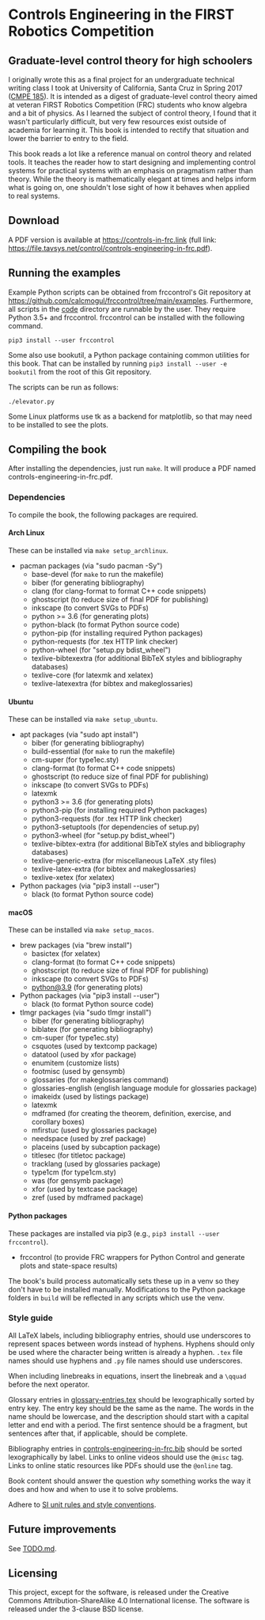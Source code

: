 # Controls Engineering in the FIRST Robotics Competition
## Graduate-level control theory for high schoolers

I originally wrote this as a final project for an undergraduate technical
writing class I took at University of California, Santa Cruz in Spring 2017
([CMPE 185](https://cmpe185-spring17-01.courses.soe.ucsc.edu/)). It is intended
as a digest of graduate-level control theory aimed at veteran FIRST Robotics
Competition (FRC) students who know algebra and a bit of physics. As I learned
the subject of control theory, I found that it wasn't particularly difficult,
but very few resources exist outside of academia for learning it. This book is
intended to rectify that situation and lower the barrier to entry to the field.

This book reads a lot like a reference manual on control theory and related
tools. It teaches the reader how to start designing and implementing control
systems for practical systems with an emphasis on pragmatism rather than theory.
While the theory is mathematically elegant at times and helps inform what is
going on, one shouldn't lose sight of how it behaves when applied to real
systems.

## Download

A PDF version is available at https://controls-in-frc.link (full link:
https://file.tavsys.net/control/controls-engineering-in-frc.pdf).

## Running the examples

Example Python scripts can be obtained from frccontrol's Git repository at
https://github.com/calcmogul/frccontrol/tree/main/examples. Furthermore, all
scripts in the [code](code) directory are runnable by the user. They require
Python 3.5+ and frccontrol. frccontrol can be installed with the following
command.

```
pip3 install --user frccontrol
```

Some also use bookutil, a Python package containing common utilities for this
book. That can be installed by running `pip3 install --user -e bookutil` from
the root of this Git repository.

The scripts can be run as follows:

```
./elevator.py
```

Some Linux platforms use tk as a backend for matplotlib, so that may need to be
installed to see the plots.

## Compiling the book

After installing the dependencies, just run `make`. It will produce a PDF named
controls-engineering-in-frc.pdf.

### Dependencies

To compile the book, the following packages are required.

#### Arch Linux

These can be installed via `make setup_archlinux`.

* pacman packages (via "sudo pacman -Sy")
  * base-devel (for `make` to run the makefile)
  * biber (for generating bibliography)
  * clang (for clang-format to format C++ code snippets)
  * ghostscript (to reduce size of final PDF for publishing)
  * inkscape (to convert SVGs to PDFs)
  * python >= 3.6 (for generating plots)
  * python-black (to format Python source code)
  * python-pip (for installing required Python packages)
  * python-requests (for .tex HTTP link checker)
  * python-wheel (for "setup.py bdist_wheel")
  * texlive-bibtexextra (for additional BibTeX styles and bibliography databases)
  * texlive-core (for latexmk and xelatex)
  * texlive-latexextra (for bibtex and makeglossaries)

#### Ubuntu

These can be installed via `make setup_ubuntu`.

* apt packages (via "sudo apt install")
  * biber (for generating bibliography)
  * build-essential (for `make` to run the makefile)
  * cm-super (for type1ec.sty)
  * clang-format (to format C++ code snippets)
  * ghostscript (to reduce size of final PDF for publishing)
  * inkscape (to convert SVGs to PDFs)
  * latexmk
  * python3 >= 3.6 (for generating plots)
  * python3-pip (for installing required Python packages)
  * python3-requests (for .tex HTTP link checker)
  * python3-setuptools (for dependencies of setup.py)
  * python3-wheel (for "setup.py bdist_wheel")
  * texlive-bibtex-extra (for additional BibTeX styles and bibliography databases)
  * texlive-generic-extra (for miscellaneous LaTeX .sty files)
  * texlive-latex-extra (for bibtex and makeglossaries)
  * texlive-xetex (for xelatex)
* Python packages (via "pip3 install --user")
  * black (to format Python source code)

#### macOS

These can be installed via `make setup_macos`.

* brew packages (via "brew install")
  * basictex (for xelatex)
  * clang-format (to format C++ code snippets)
  * ghostscript (to reduce size of final PDF for publishing)
  * inkscape (to convert SVGs to PDFs)
  * python@3.9 (for generating plots)
* Python packages (via "pip3 install --user")
  * black (to format Python source code)
* tlmgr packages (via "sudo tlmgr install")
  * biber (for generating bibliography)
  * biblatex (for generating bibliography)
  * cm-super (for type1ec.sty)
  * csquotes (used by textcomp package)
  * datatool (used by xfor package)
  * enumitem (customize lists)
  * footmisc (used by gensymb)
  * glossaries (for makeglossaries command)
  * glossaries-english (english language module for glossaries package)
  * imakeidx (used by listings package)
  * latexmk
  * mdframed (for creating the theorem, definition, exercise, and corollary
    boxes)
  * mfirstuc (used by glossaries package)
  * needspace (used by zref package)
  * placeins (used by subcaption package)
  * titlesec (for titletoc package)
  * tracklang (used by glossaries package)
  * type1cm (for type1cm.sty)
  * was (for gensymb package)
  * xfor (used by textcase package)
  * zref (used by mdframed package)

#### Python packages

These packages are installed via pip3 (e.g., `pip3 install --user frccontrol`).

* frccontrol (to provide FRC wrappers for Python Control and generate plots and
  state-space results)

The book's build process automatically sets these up in a venv so they don't
have to be installed manually. Modifications to the Python package folders in
`build` will be reflected in any scripts which use the venv.

### Style guide

All LaTeX labels, including bibliography entries, should use underscores to
represent spaces between words instead of hyphens. Hyphens should only be used
where the character being written is already a hyphen. `.tex` file names should
use hyphens and `.py` file names should use underscores.

When including linebreaks in equations, insert the linebreak and a `\qquad`
before the next operator.

Glossary entries in [glossary-entries.tex](glossary-entries.tex) should be
lexographically sorted by entry key. The entry key should be the same as the
name. The words in the name should be lowercase, and the description should
start with a capital letter and end with a period. The first sentence should be
a fragment, but sentences after that, if applicable, should be complete.

Bibliography entries in
[controls-engineering-in-frc.bib](controls-engineering-in-frc.bib) should be
sorted lexographically by label. Links to online videos should use the `@misc`
tag. Links to online static resources like PDFs should use the `@online` tag.

Book content should answer the question _why_ something works the way it does
and how and when to use it to solve problems.

Adhere to [SI unit rules and style
conventions](https://physics.nist.gov/cuu/Units/checklist.html).

## Future improvements

See [TODO.md](TODO.md).

## Licensing

This project, except for the software, is released under the Creative Commons
Attribution-ShareAlike 4.0 International license. The software is released under
the 3-clause BSD license.
